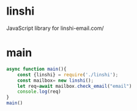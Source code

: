 # linshi
JavaScript library for linshi-email.com/
# main
```js
async function main(){
    const {linshi} = require('./linshi');
    const mailbox= new linshi();
    let req=await mailbox.check_email("email")
    console.log(req)
}
main()
```
